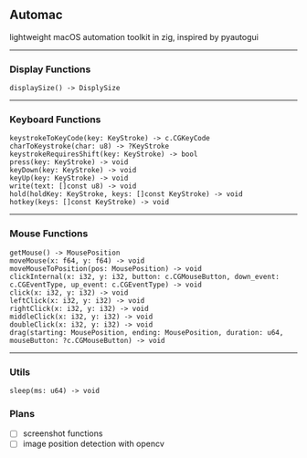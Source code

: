 ## Automac

lightweight macOS automation toolkit in zig, inspired by pyautogui

---

### Display Functions

```
displaySize() -> DisplySize
```

---

### Keyboard Functions

```
keystrokeToKeyCode(key: KeyStroke) -> c.CGKeyCode
charToKeystroke(char: u8) -> ?KeyStroke
keystrokeRequiresShift(key: KeyStroke) -> bool
press(key: KeyStroke) -> void
keyDown(key: KeyStroke) -> void
keyUp(key: KeyStroke) -> void
write(text: []const u8) -> void
hold(holdKey: KeyStroke, keys: []const KeyStroke) -> void
hotkey(keys: []const KeyStroke) -> void
```

---

### Mouse Functions

```
getMouse() -> MousePosition
moveMouse(x: f64, y: f64) -> void
moveMouseToPosition(pos: MousePosition) -> void
clickInternal(x: i32, y: i32, button: c.CGMouseButton, down_event: c.CGEventType, up_event: c.CGEventType) -> void
click(x: i32, y: i32) -> void
leftClick(x: i32, y: i32) -> void
rightClick(x: i32, y: i32) -> void
middleClick(x: i32, y: i32) -> void
doubleClick(x: i32, y: i32) -> void
drag(starting: MousePosition, ending: MousePosition, duration: u64, mouseButton: ?c.CGMouseButton) -> void
```

---

### Utils

```
sleep(ms: u64) -> void
```

### Plans

- [ ] screenshot functions
- [ ] image position detection with opencv
